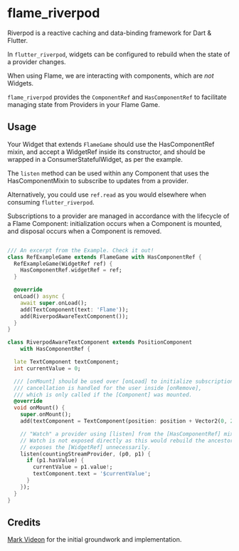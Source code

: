 # flame_riverpod

Riverpod is a reactive caching and data-binding framework for Dart & Flutter.

In `flutter_riverpod`, widgets can be configured to rebuild when the state
of a provider changes.

When using Flame, we are interacting with components, which are *not* Widgets.

`flame_riverpod` provides the `ComponentRef` and `HasComponentRef` to
facilitate managing state from Providers in your Flame Game.


## Usage

Your Widget that extends `FlameGame` should use the HasComponentRef mixin,
and accept a WidgetRef inside its constructor, and should be wrapped in a
ConsumerStatefulWidget, as per the example.

The `listen` method can be used within any Component that uses the
HasComponentMixin to subscribe to updates from a provider.

Alternatively, you could use `ref.read` as you would elsewhere when consuming `flutter_riverpod`.

Subscriptions to a provider are managed in accordance with the lifecycle
of a Flame Component: initialization occurs when a Component is mounted, and disposal
occurs when a Component is removed.

```dart

/// An excerpt from the Example. Check it out!
class RefExampleGame extends FlameGame with HasComponentRef {
  RefExampleGame(WidgetRef ref) {
    HasComponentRef.widgetRef = ref;
  }

  @override
  onLoad() async {
    await super.onLoad();
    add(TextComponent(text: 'Flame'));
    add(RiverpodAwareTextComponent());
  }
}

class RiverpodAwareTextComponent extends PositionComponent
    with HasComponentRef {

  late TextComponent textComponent;
  int currentValue = 0;

  /// [onMount] should be used over [onLoad] to initialize subscriptions,
  /// cancellation is handled for the user inside [onRemove],
  /// which is only called if the [Component] was mounted.
  @override
  void onMount() {
    super.onMount();
    add(textComponent = TextComponent(position: position + Vector2(0, 27)));

    // "Watch" a provider using [listen] from the [HasComponentRef] mixin.
    // Watch is not exposed directly as this would rebuild the ancestor that
    // exposes the [WidgetRef] unnecessarily.
    listen(countingStreamProvider, (p0, p1) {
      if (p1.hasValue) {
        currentValue = p1.value!;
        textComponent.text = '$currentValue';
      }
    });
  }
}

```


## Credits

[Mark Videon](https://markvideon.dev) for the initial groundwork and implementation.
